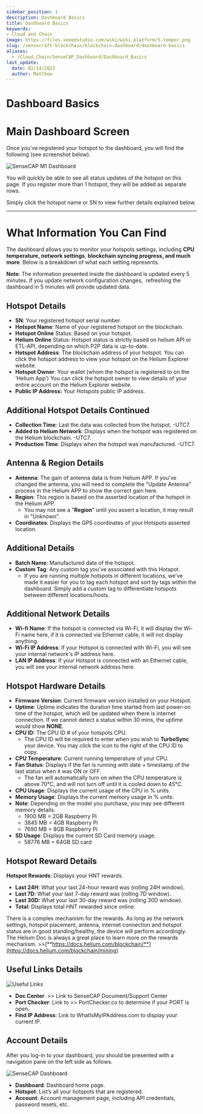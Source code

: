 ```yaml
---
sidebar_position: 1
description: Dashboard Basics
title: Dashboard Basics
keywords:
- Cloud and Chain
image: https://files.seeedstudio.com/wiki/wiki-platform/S-tempor.png
slug: /sensecraft-blockchain/blockchain-dashboard/dashboard-basics
aliases:
  - /Cloud_Chain/SenseCAP_Dashboard/Dashboard_Basics
last_update:
  date: 02/14/2023
  author: Matthew
---
```


# Dashboard Basics

**Main Dashboard Screen**
=========================

Once you’ve registered your hotspot to the dashboard, you will find the following (see screenshot below).

![SenseCAP M1 Dashboard](https://www.sensecapmx.com/wp-content/uploads/2022/07/sensecap-m1-dashboard.png)

You will quickly be able to see all status updates of the hotspot on this page. If you register more than 1 hotspot, they will be added as separate rows.

Simply click the hotspot name or SN to view further details explained below.

* * *

**What Information You Can Find**
=================================

The dashboard allows you to monitor your hotspots settings, including **CPU temperature, network settings**, **blockchain syncing progress, and much more**. Below is a breakdown of what each setting represents.

**Note**: The information presented inside the dashboard is updated every 5 minutes. If you update network configuration changes,  refreshing the dashboard in 5 minutes will provide updated data.

**Hotspot Details**
-------------------

- **SN**: Your registered hotspot serial number.
- **Hotspot Name**: Name of your registered hotspot on the blockchain.
- **Hotspot Online** Status: Based on your hotspot.
- **Helium Online** Status: Hotspot status is strictly based on helium API or ETL-API, depending on which P2P data is up-to-date.
- **Hotspot Address**: The blockchain address of your hotspot. You can click the hotspot address to view your hotspot on the Helium Explorer website.
- **Hotspot Owner**: Your wallet (whom the hotspot is registered to on the ‘Helium App’) You can click the hotspot owner to view details of your entire account on the Helium Explorer website.
- **Public IP Address:** Your Hotspots public IP address.

**Additional Hotspot Details Continued**
----------------------------------------

- **Collection Time**: Last the data was collected from the hotspot. -UTC7.
- **Added to Helium Network**: Displays when the hotspot was registered on the Helium blockchain. -UTC7.
- **Production Time**: Displays when the hotspot was manufactured. -UTC7.

**Antenna & Region Details**
----------------------------

- **Antenna**: The gain of antenna data is from Helium APP. If you've changed the antenna, you will need to complete the "Update Antenna" process in the Helium APP to show the correct gain here.
- **Region**: This region is based on the asserted location of the hotspot in the Helium APP.
  - You may not see a "**Region**" until you assert a location, it may result in "Unknown".
- **Coordinates**: Displays the GPS coordinates of your Hotspots asserted location.

**Additional Details**
----------------------

- **Batch Name**: Manufactured date of the hotspot.
- **Custom Tag**: Any custom tag you've associated with this Hotspot.
  - If you are running multiple hotspots in different locations, we’ve made it easier for you to tag each hotspot and sort by tags within the dashboard. Simply add a custom tag to differentiate hotspots between different locations/hosts.

**Additional Network Details**
------------------------------

- **Wi-fi Name**: If the hotspot is connected via Wi-Fi, it will display the Wi-Fi name here, if it is connected via Ethernet cable, it will not display anything.
- **Wi-Fi IP Address**: If your Hotspot is connected with Wi-Fi, you will see your internal network's IP address here.
- **LAN IP Address**: If your Hotspot is connected with an Ethernet cable, you will see your internal network address here.

**Hotspot Hardware Details**
----------------------------

- **Firmware Version**: Current firmware version installed on your Hotspot.
- **Uptime**: Uptime indicates the duration time started from last power-on time of the hotspot, which will be updated when there is internet connection. If we cannot detect a status within 30 mins, the uptime would show **NONE**.
- **CPU ID:** The CPU ID # of your hotspots CPU.
  - The CPU ID will be required to enter when you wish to **TurboSync** your device. You may click the icon to the right of the CPU ID to copy.
- **CPU Temperature**: Current running temperature of your CPU.
- **Fan Status**: Displays if the fan is running with date + timestamp of the last status when it was ON or OFF.
  - The fan will automatically turn on when the CPU temperature is above 70℃, and will not turn off until it is cooled down to 45℃.
- **CPU Usage**: Displays the current usage of the CPU in % units.
- **Memory Usage**: Displays the current memory usage in % units.
- **Note**: Depending on the model you purchase, you may see different memory details.
  - 1900 MB = 2GB Raspberry Pi
  - 3845 MB = 4GB Raspberry Pi
  - 7690 MB = 8GB Raspberry Pi
- **SD Usage**: Displays the current SD Card memory usage.
  - 58776 MB = 64GB SD card

**Hotspot Reward Details**
--------------------------

**Hotspot Rewards**: Displays your HNT rewards.

- **Last 24H**: What your last 24-hour reward was (rolling 24H window).
- **Last 7D**: What your last 7-day reward was (rolling 7D window).
- **Last 30D:** What your last 30-day reward was (rolling 30D window).
- **Total**: Displays total HNT rewarded since online.

There is a complex mechanism for the rewards. As long as the network settings, hotspot placement, antenna, internet connection and hotspot status are in good standing/healthy, the device will perform accordingly. The Helium Doc is always a great place to learn more on the rewards mechanism. >>[**https://docs.helium.com/blockchain/**](https://docs.helium.com/blockchain/mining)

**Useful Links Details**
------------------------

![Useful Links](https://www.sensecapmx.com/wp-content/uploads/2022/07/useful-links-1.png)

- **Doc Center**: >> Link to SenseCAP Document/Support Center
- **Port Checker**: Link to >> PortChecker.co to determine if your PORT is open.
- **Find IP Address**: Link to WhatIsMyIPAddress.com to display your current IP.

**Account Details**
-------------------

After you log-in to your dashboard, you should be presented with a navigation pane on the left side as follows.

![SenseCAP Dashboard](https://www.sensecapmx.com/wp-content/uploads/2022/07/image-13-1.png)

- **Dashboard**: Dashboard home page.
- **Hotspot**: List’s all your hotspots that are registered.
- **Account**: Account management page, including API credentials, password resets, etc.
